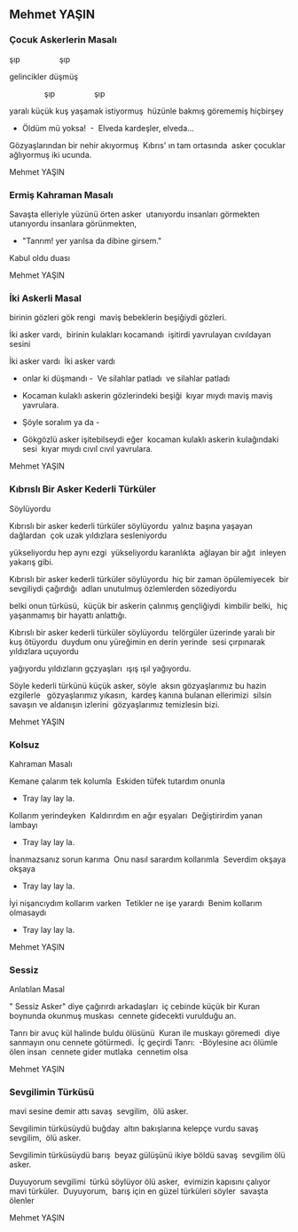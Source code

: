## Mehmet YAŞIN

### Çocuk Askerlerin Masalı

şıp 
               
şıp 


gelincikler düşmüş 


               
şıp 
               
şıp 


yaralı küçük kuş yaşamak istiyormuş 
hüzünle bakmış görememiş hiçbirşey 
- Öldüm mü yoksa! 
-  Elveda kardeşler, elveda... 


Gözyaşlarından bir nehir akıyormuş 
Kıbrıs' ın tam ortasında 
asker çocuklar ağlıyormuş iki ucunda.

Mehmet YAŞIN

### Ermiş Kahraman Masalı

Savaşta elleriyle yüzünü örten asker 
utanıyordu insanları görmekten 
utanıyordu insanlara görünmekten, 
- "Tanrım! yer yarılsa da dibine
girsem." 


Kabul oldu duası

Mehmet YAŞIN

### İki Askerli Masal

birinin gözleri gök rengi 
maviş bebeklerin beşiğiydi gözleri. 


İki asker vardı, 
birinin kulakları kocamandı 
işitirdi yavrulayan cıvıldayan
sesini 


İki asker vardı 
İki asker vardı 
- onlar ki düşmandı - 
Ve silahlar patladı 
ve silahlar patladı 


- Kocaman kulaklı askerin gözlerindeki
beşiği 
kıyar mıydı maviş maviş yavrulara. 


- Şöyle soralım ya da -  


- Gökgözlü asker işitebilseydi eğer 
kocaman kulaklı askerin kulağındaki
sesi 
kıyar mıydı cıvıl cıvıl yavrulara.

Mehmet YAŞIN

### Kıbrıslı Bir Asker Kederli Türküler 
Söylüyordu

Kıbrıslı bir asker kederli türküler
söylüyordu 
yalnız başına yaşayan dağlardan 
çok uzak yıldızlara sesleniyordu 


yükseliyordu hep aynı ezgi 
yükseliyordu karanlıkta 
ağlayan bir ağıt 
inleyen yakarış gibi. 


Kıbrıslı bir asker kederli türküler
söylüyordu 
hiç bir zaman öpülemiyecek 
bir sevgiliydi çağırdığı 
adları unutulmuş özlemlerden sözediyordu 


belki onun türküsü, 
küçük bir askerin çalınmış gençliğiydi 
kimbilir belki, 
hiç yaşanmamış bir hayattı anlattığı. 


Kıbrıslı bir asker kederli türküler
söylüyordu 
telörgüler üzerinde yaralı bir
kuş ötüyordu 
duydum onu yüreğimin en derin yerinde 
sesi çırpınarak yıldızlara uçuyordu 


yağıyordu yıldızların gçzyaşları 
ışış ışıl yağıyordu. 


Söyle kederli türkünü küçük asker,
söyle 
aksın gözyaşlarımız bu hazin ezgilerle  
gözyaşlarımız yıkasın, 
kardeş kanına bulanan ellerimizi 
silsin savaşın ve aldanışın izlerini 
gözyaşlarımız temizlesin bizi.

Mehmet YAŞIN

### Kolsuz 
Kahraman Masalı

Kemane çalarım tek kolumla 
Eskiden tüfek tutardım onunla 
- Tray lay lay la. 


Kollarım yerindeyken 
Kaldırırdım en ağır eşyaları 
Değiştirirdim yanan lambayı 
- Tray lay lay la. 


İnanmazsanız sorun karıma 
Onu nasıl sarardım kollarımla 
Severdim okşaya okşaya 
- Tray lay lay la. 


İyi nişancıydım kollarım varken 
Tetikler ne işe yarardı 
Benim kollarım olmasaydı 
- Tray lay lay la.

Mehmet YAŞIN

### Sessiz 
Anlatılan Masal

" Sessiz Asker" diye çağırırdı arkadaşları 
iç cebinde küçük bir Kuran 
boynunda okunmuş muskası 
cennete gidecekti vurulduğu an. 


Tanrı bir avuç kül halinde buldu
ölüsünü 
Kuran ile muskayı göremedi 
diye sanmayın onu cennete götürmedi. 
İç geçirdi Tanrı: 
-Böylesine acı ölümle ölen insan 
cennete gider mutlaka 
cennetim olsa

Mehmet YAŞIN

### Sevgilimin Türküsü

mavi sesine demir attı savaş 
sevgilim, 
ölü asker. 


Sevgilimin türküsüydü buğday 
altın bakışlarına kelepçe vurdu
savaş 
sevgilim, 
ölü asker. 


Sevgilimin türküsüydü barış 
beyaz gülüşünü ikiye böldü savaş 
sevgilim ölü asker. 


Duyuyorum sevgilimi 
türkü söylüyor ölü asker, 
evimizin kapısını çalıyor mavi
türküler. 
Duyuyorum, 
barış için en güzel türküleri söyler 
savaşta ölenler

Mehmet YAŞIN